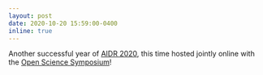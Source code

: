 ```yaml
---
layout: post
date: 2020-10-20 15:59:00-0400
inline: true
---
```


Another successful year of [AIDR 2020](https://events.library.cmu.edu/aidr2020/), this time hosted jointly online with the [Open Science Symposium](https://events.library.cmu.edu/oss2020/)!
